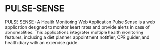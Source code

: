 # PULSE-SENSE
PULSE SENSE : A Health Monitoring Web Application
Pulse Sense is a web application designed to monitor heart rates and provide alerts in case of abnormalities.
This applications integrates multiple health monitoring features, including a diet planner, appointment notitfier,
CPR guider, and health diary with an excercise guide.
